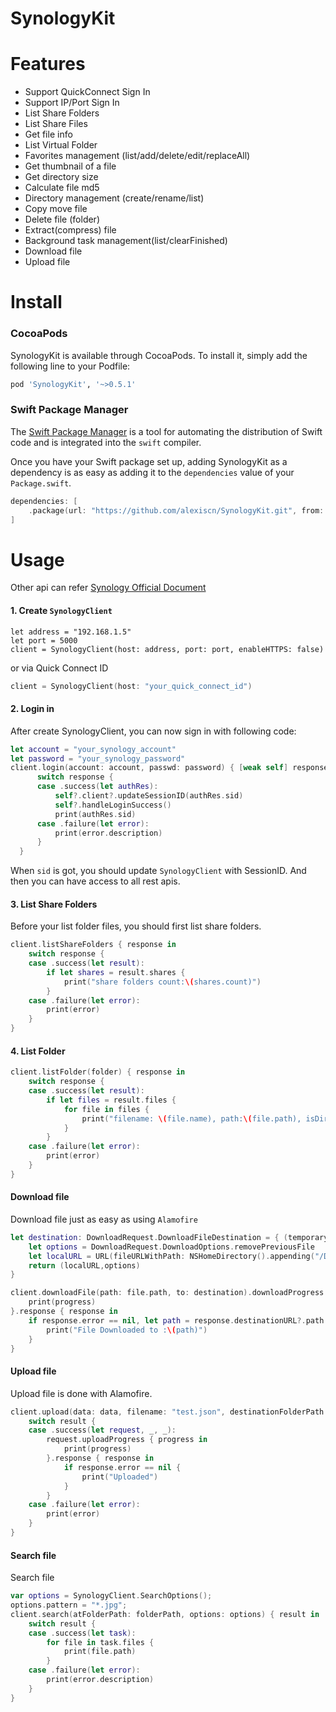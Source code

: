 # SynologyKit

Features
==
* Support QuickConnect Sign In
* Support IP/Port Sign In
* List Share Folders
* List Share Files
* Get file info
* List Virtual Folder
* Favorites management (list/add/delete/edit/replaceAll)
* Get thumbnail of a file
* Get directory size
* Calculate file md5
* Directory management (create/rename/list)
* Copy move file
* Delete file (folder)
* Extract(compress) file
* Background task management(list/clearFinished)
* Download file
* Upload file


Install
== 

### CocoaPods

SynologyKit is available through CocoaPods. To install it, simply add the following line to your Podfile:

```sh
pod 'SynologyKit', '~>0.5.1'
```

### Swift Package Manager

The [Swift Package Manager](https://swift.org/package-manager/) is a tool for automating the distribution of Swift code and is integrated into the `swift` compiler. 

Once you have your Swift package set up, adding SynologyKit as a dependency is as easy as adding it to the `dependencies` value of your `Package.swift`.

```swift
dependencies: [
    .package(url: "https://github.com/alexiscn/SynologyKit.git", from: "0.5.1")
]
```

Usage
==

Other api can refer [Synology Official Document](https://global.download.synology.com/download/Document/Software/DeveloperGuide/Package/FileStation/All/enu/Synology_File_Station_API_Guide.pdf)

#### 1. Create `SynologyClient` 

```
let address = "192.168.1.5"
let port = 5000
client = SynologyClient(host: address, port: port, enableHTTPS: false)
```

or via Quick Connect ID

```swift
client = SynologyClient(host: "your_quick_connect_id")
```


#### 2. Login in

After create SynologyClient, you can now sign in with following code:

```swift
let account = "your_synology_account"
let password = "your_synology_password"
client.login(account: account, passwd: password) { [weak self] response in
      switch response {
      case .success(let authRes):
          self?.client?.updateSessionID(authRes.sid)
          self?.handleLoginSuccess()
          print(authRes.sid)
      case .failure(let error):
          print(error.description)
      }
  }
```

When `sid` is got, you should update `SynologyClient` with SessionID. And then you can have access to all rest apis. 

#### 3. List Share Folders

Before your list folder files, you should first list share folders.

```swift
client.listShareFolders { response in
    switch response {
    case .success(let result):
        if let shares = result.shares {
            print("share folders count:\(shares.count)")
        }
    case .failure(let error):
        print(error)
    }
}
```        

#### 4. List Folder

```swift
client.listFolder(folder) { response in
    switch response {
    case .success(let result):
        if let files = result.files {
            for file in files {
                print("filename: \(file.name), path:\(file.path), isDirectory:\(file.isdir)")
            }
        }
    case .failure(let error):
        print(error)
    }
}
```

#### Download file

Download file just as easy as using `Alamofire`

```swift
let destination: DownloadRequest.DownloadFileDestination = { (temporaryURL, response)  in
    let options = DownloadRequest.DownloadOptions.removePreviousFile
    let localURL = URL(fileURLWithPath: NSHomeDirectory().appending("/Documents/\(file.name)"))
    return (localURL,options)
}

client.downloadFile(path: file.path, to: destination).downloadProgress { progress in
    print(progress)
}.response { response in
    if response.error == nil, let path = response.destinationURL?.path {
        print("File Downloaded to :\(path)")
    }
}
```

#### Upload file

Upload file is done with Alamofire.

```swift
client.upload(data: data, filename: "test.json", destinationFolderPath: folder, createParents: true, options: nil) { result in
    switch result {
    case .success(let request, _, _):
        request.uploadProgress { progress in
            print(progress)
        }.response { response in
            if response.error == nil {
                print("Uploaded")
            }
        }
    case .failure(let error):
        print(error)
    }
}
```

#### Search file

Search file

```swift
var options = SynologyClient.SearchOptions();
options.pattern = "*.jpg";
client.search(atFolderPath: folderPath, options: options) { result in
    switch result {
    case .success(let task):
        for file in task.files {
            print(file.path)
        } 
    case .failure(let error):
        print(error.description)
    }
}
```
